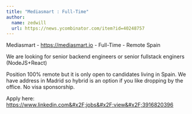 ```yaml
---
title: "Mediasmart : Full-Time"
author:
  name: zedwill
  url: https://news.ycombinator.com/item?id=40248757
---
```

Mediasmart - <a href="https:&#x2F;&#x2F;mediasmart.io" rel="nofollow">https:&#x2F;&#x2F;mediasmart.io</a> - Full-Time - Remote Spain

We are looking for senior backend engineers or senior fullstack enginers
(NodeJS+React)

Position 100% remote but it is only open to candidates living in Spain.
We have address in Madrid so hybrid is an option if you like dropping by the office. No visa sponsorship.

Apply here: <a href="https:&#x2F;&#x2F;www.linkedin.com&#x2F;jobs&#x2F;view&#x2F;3916820396" rel="nofollow">https:&#x2F;&#x2F;www.linkedin.com&#x2F;jobs&#x2F;view&#x2F;3916820396</a>
